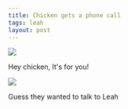 ```yaml
---
title: Chicken gets a phone call
tags: leah
layout: post
---
```

<img src="http://fuzzymonk.com/photos/blog/image/595/IMG_5731.JPG" class="picture" />

Hey chicken, It's for you!





<img src="http://fuzzymonk.com/photos/blog/image/595/IMG_5722.JPG" class="picture" />

Guess they wanted to talk to Leah
